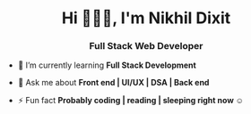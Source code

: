<h1 align="center">Hi 🙋🏻‍♂️, I'm Nikhil Dixit</h1> <h3 align="center">Full Stack Web Developer</h3> 


- 🌱 I’m currently learning **Full Stack Development**

- 💬 Ask me about **Front end | UI/UX | DSA | Back end** 


- ⚡ Fun fact **Probably coding | reading | sleeping right now ☺**


<!--
**nikhil18-developer/nikhil18-developer** is a ✨ _special_ ✨ repository because its `README.md` (this file) appears on your GitHub profile.

Here are some ideas to get you started:

- 🔭 I’m currently working on ...
- 🌱 I’m currently learning ...
- 👯 I’m looking to collaborate on ...
- 🤔 I’m looking for help with ...
- 💬 Ask me about ...
- 📫 How to reach me: ...
- 😄 Pronouns: ...
- ⚡ Fun fact: ...
-->
